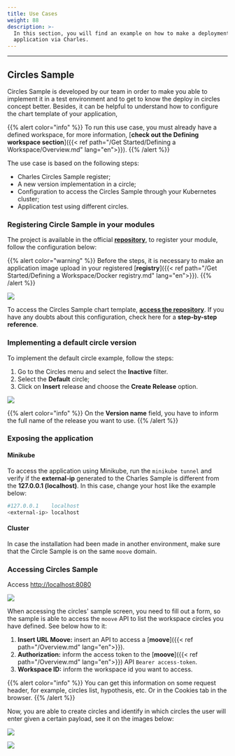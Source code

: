 ```yaml
---
title: Use Cases
weight: 88
description: >-
  In this section, you will find an example on how to make a deployment of an
  application via Charles.
---
```


---

## **Circles Sample**

Circles Sample is developed by our team in order to make you able to implement it in a test environment and to get to know the deploy in circles concept better. Besides, it can be helpful to understand how to configure the chart template of your application,

{{% alert color="info" %}}
 To run this use case, you must already have a defined workspace, for more information,  [**check out the Defining workspace section**]({{< ref path="/Get Started/Defining a Workspace/Overview.md" lang="en">}}).
{{% /alert %}}

The use case is based on the following steps:

* Charles Circles Sample register;
* A new version implementation in a circle;
* Configuration to access the Circles Sample through your Kubernetes cluster;
* Application test using different circles.

### **Registering Circle Sample in your modules**

The project is available in the official [**repository**](http://github.com/zupit/charlescd), to register your module, follow the configuration below: 

{{% alert color="warning" %}}
Before the steps, it is necessary to make an application image upload in your registered  [**registry**]({{< ref path="/Get Started/Defining a Workspace/Docker registry.md" lang="en">}}).
{{% /alert %}}

![](/shared/usscreen-shot-2020-08-12-at-17.34.57.png)

To access the Circles Sample chart template, [**access the repository**](https://api.github.com/repos/zupit/charlescd/contents/samples/circles). If you have any doubts about this configuration, check here for a **step-by-step reference**. 

### **Implementing a default circle version** 

To implement the default circle example, follow the steps: 

1. Go to the Circles menu and select the **Inactive** filter. 
2. Select the **Default** circle; 
3. Click on **Insert** release and choose the **Create Release** option.

![](/shared/us2screen-shot-2020-08-12-at-18.11.44.png)

{{% alert color="info" %}}
On the **Version name** field, you have to inform the full name of the release you want to use. 
{{% /alert %}}

### **Exposing the application** 

#### **Minikube**

To access the application using Minikube, run the `minikube tunnel` and verify if the **external-ip** generated to the Charles Sample is different from the **127.0.0.1 \(localhost\)**. In this case, change your host like the example below: 


```bash
#127.0.0.1    localhost
<external-ip> localhost
```


#### **Cluster**

In case the installation had been made in another environment, make sure that the Circle Sample is on the same `moove` domain.

### **Accessing Circles Sample**

Access [http://localhost:8080](http://localhost:8080)

![](/shared/us3screen-shot-2020-08-12-at-21.48.08.png)

When accessing the circles' sample screen, you need to fill out a form, so the sample is able to access the `moove` API to list the workspace circles you have defined. See below how to it: 

1. **Insert URL Moove:** insert an API to access a [**moove**]({{< ref path="/Overview.md" lang="en">}}).
2. **Authorization:** inform the access token to the [**moove**]({{< ref path="/Overview.md" lang="en">}}) API `Bearer access-token`.
3. **Workspace ID:** inform the workspace id you want to access. 

{{% alert color="info" %}}
You can get this information on some request header, for example, circles list, hypothesis, etc. Or in the Cookies tab in the browser.
{{% /alert %}}

Now, you are able to create circles and identify in which circles the user will enter given a certain payload, see it on the images below: 

![](/shared/us4screen-shot-2020-08-12-at-22.18.35.png)

![](/shared/us4screen-shot-2020-08-12-at-22.20.44.png)
